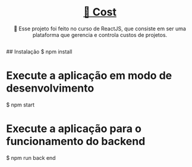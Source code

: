 

<h1 align="center">
    <a href="">🔗 Cost</a>
</h1>
<p align="center">🚀 Esse projeto foi feito no curso de ReactJS, que consiste em ser uma plataforma que gerencia e controla custos de projetos.</p>



<div class="highlight highlight-source-shell notranslate position-relative overflow-auto" dir="auto"><pre></pre><div class="zeroclipboard-container position-absolute right-0 top-0">
    ## Instalação
$ npm install

# Execute a aplicação em modo de desenvolvimento 
$ npm start


# Execute a aplicação para o funcionamento do backend
$ npm run back end
</div>
